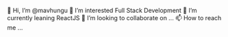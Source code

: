 👋 Hi, I’m @mavhungu
👀 I’m interested Full Stack Development
🌱 I’m currently leaning ReactJS
💞️ I’m looking to collaborate on ...
📫 How to reach me ...

<!---
mavhungu/mavhungu is a ✨ special ✨ repository because its `README.md` (this file) appears on your GitHub profile.
You can click the Preview link to take a look at your changes.
--->
